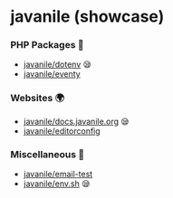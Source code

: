 # javanile (showcase)
###  PHP Packages :elephant:
* [javanile/dotenv](https://github.com/javanile/dotenv)  :sleepy:
* [javanile/eventy](https://github.com/javanile/eventy) 
###  Websites :earth_africa:
* [javanile/docs.javanile.org](https://github.com/javanile/docs.javanile.org)  :sleepy:
* [javanile/editorconfig](https://github.com/javanile/editorconfig) 
###  Miscellaneous :briefcase:
* [javanile/email-test](https://github.com/javanile/email-test) 
* [javanile/env.sh](https://github.com/javanile/env.sh)  :sleepy:
